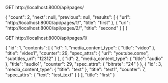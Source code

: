 GET http://localhost:8000/api/pages/

{
    "count": 2,
    "next": null,
    "previous": null,
    "results": [
        {
            "url": "http://localhost:8000/api/pages/1/",
            "title": "first"
        },
        {
            "url": "http://localhost:8000/api/pages/2/",
            "title": "second"
        }
    ]
}

GET http://localhost:8000/api/pages/1/


{
    "id": 1,
    "contents": [
        {
            "id": 1,
            "media_content_type": {
                "title": "video"
            },
            "title": "video1",
            "counter": 29,
            "spec_attrs": {
                "url": "youtube.come",
                "subtitles_url": "12312"
            }
        },
        {
            "id": 2,
            "media_content_type": {
                "title": "audio"
            },
            "title": "audio1",
            "counter": 29,
            "spec_attrs": {
                "bitrate": "24"
            }
        },
        {
            "id": 3,
            "media_content_type": {
                "title": "text"
            },
            "title": "text1",
            "counter": 7,
            "spec_attrs": {
                "text": "test_text"
            }
        }
    ],
    "title": "first"
}
